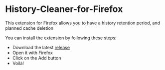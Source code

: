 # History-Cleaner-for-Firefox

This extension for Firefox allows you to have a history retention period, and planned cache deletion

You can install the extension by following these steps:
* Download the latest [release](https://github.com/rreemmii-dev/History-Cleaner-for-Firefox/releases)
* Open it with Firefox
* Click on the Add button
* Voilà!
